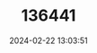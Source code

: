 ---
title: "136441"
category: "Nyctimene keasti"
draft: false
date: 2024-02-22 13:03:51
languages:
  English: ["Keast's Tube-nosed Fruit Bat"]
---